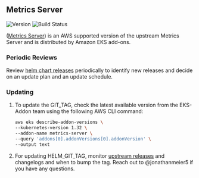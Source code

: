 ## **Metrics Server**
![Version](https://img.shields.io/badge/version-v0.7.2-blue)
![Build Status](https://codebuild.us-west-2.amazonaws.com/badges?uuid=eyJlbmNyeXB0ZWREYXRhIjoiSEFNYVlKSURxN25YRGpuWURwWmZOS05vbkl6YTdHTzNHTFJpdzdHZGJUL001ZlNqS1JhblM0QTl2VytuUzNRQ09WazJwRHVUZnp0dVRCb3dLTUVxb2w4PSIsIml2UGFyYW1ldGVyU3BlYyI6IkJIOGVvTFk2bWVVcnhUTkoiLCJtYXRlcmlhbFNldFNlcmlhbCI6MX0%3D&branch=main)

([Metrics Server](https://github.com/kubernetes-sigs/metrics-server)) is an AWS supported version of the upstream Metrics Server and is distributed by Amazon EKS add-ons.

### Periodic Reviews
Review [helm chart releases](https://github.com/kubernetes-sigs/metrics-server/releases) periodically to identify new releases and decide on an update plan and an update schedule.

### Updating

1.  To update the GIT_TAG, check the latest available version from the EKS-Addon team using the following AWS CLI command:
    ```bash
    aws eks describe-addon-versions \
    --kubernetes-version 1.32 \
    --addon-name metrics-server \
    --query 'addons[0].addonVersions[0].addonVersion' \
    --output text
    ```
2. For updating HELM_GIT_TAG, monitor [upstream releases](https://github.com/kubernetes-sigs/metrics-server/releases) and changelogs and when to bump the tag. Reach out to @jonathanmeier5 if you have any questions.
